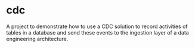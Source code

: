 # cdc
A project to demonstrate how to use a CDC solution to record activities of tables in a database and send these events to the ingestion layer of a data engineering architecture.

